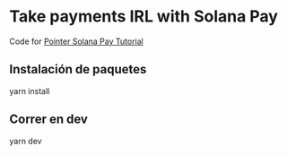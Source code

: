 # Take payments IRL with Solana Pay

Code for [Pointer Solana Pay Tutorial](pointer.gg/tutorials/solana-pay-irl-payments)



## Instalación de paquetes 
yarn install

## Correr en dev
yarn dev
